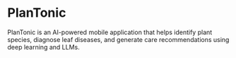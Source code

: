 # PlanTonic

PlanTonic is an AI-powered mobile application that helps identify plant species,
diagnose leaf diseases, and generate care recommendations using deep learning and LLMs.



